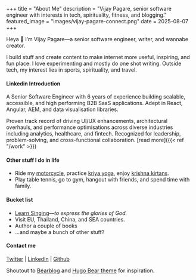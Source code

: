 +++
title = "About Me"
description = "Vijay Pagare, senior software engineer with interests in tech, spirituality, fitness, and blogging."
featured_image = "images/vijay-pagare-connect.png"
date = 2025-08-07
+++

Heya 👋 I’m Vijay Pagare—a senior software engineer, writer, and wannabe creator. 

I build stuff and create content to make internet more useful, inspiring, and fun place. I love experimenting and mostly do one shot writing. Outside tech, my interest lies in sports, spirituality, and travel.

#### Linkedin Introduction

A Senior Software Engineer with 6 years of experience building scalable, accessible, and high performing B2B SaaS applications. Adept in React, Angular, AEM, and data visualisation libraries.

Proven track record of driving UI/UX enhancements, architectural overhauls, and performance optimisations across diverse industries including analytics, healthcare, and fintech. Recognized for leadership, problem-solving, and cross-functional collaboration. [read more]({{< ref "/work" >}})

#### Other stuff I do in life

- Ride my [motorcycle](https://x.com/pagarevijayy/status/1785938768270119022), practice [kriya yoga](https://x.com/pagarevijayy/status/1935714869820412004), enjoy [krishna kirtans](https://www.youtube.com/watch?v=vqDlVxkfvRg&t=0s).
- Play table tennis, go to gym, hangout with friends, and spend time with family.

#### Bucket list

- [Learn Singing](https://www.youtube.com/watch?v=vw7mFNsVeY8)—*to express the glories of God.*
- Visit EU, Thailand, China, and SEA countries.
- Author a couple of books
- ...and maybe a bunch of other stuff?

#### Contact me
[Twitter](https://x.com/pagarevijayy) | [LinkedIn](https://www.linkedin.com/in/pagarevijayy/) | [Github](https://github.com/pagarevijayy)


<p class="text-secondary" style="font-size:0.9rem;">
  Shoutout to <a style="color: unset;" href="https://bearblog.dev" target="_blank" rel="noopener">Bearblog</a> and <a style="color: unset;" href="https://themes.gohugo.io/themes/hugo-bearblog/" target="_blank" rel="noopener">Hugo Bear theme</a> for inspiration.
</p>